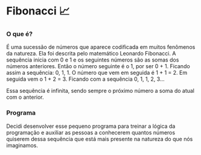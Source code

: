 # Fibonacci :chart_with_upwards_trend:

### O que é?

É uma sucessão de números que aparece codificada em muitos fenômenos da natureza. Ela foi descrita pelo matemático Leonardo Fibonacci. A sequência inicia com 0 e 1 e os seguintes números são as somas dos números anteriores. Então o número seguinte é o 1, por ser 0 + 1. Ficando assim a sequência: 0, 1, 1. O número que vem em seguida é 1 + 1 = 2. Em seguida vem o 1 + 2 = 3. Ficando com a sequência 0, 1, 1, 2, 3...

Essa sequência é infinita, sendo sempre o próximo número a soma do atual com o anterior.

### Programa

Decidi desenvolver esse pequeno programa para treinar a lógica da programação e auxiliar as pessoas a conhecerem quantos números quiserem dessa sequência que está mais presente na natureza do que nós imaginamos.



